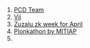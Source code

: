 1. [PCD Team](https://pcd.team/)
2. [Vii](https://vii.dev/)
3. [Zuzalu zk week for April](https://zuzaluzk.com/)
4. [Plonkathon by MITIAP](https://plonkathon.com/)
5. 
